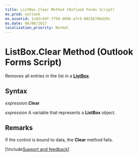 ```yaml
---
title: ListBox.Clear Method (Outlook Forms Script)
ms.prod: outlook
ms.assetid: 1c02c94f-7f50-d996-a7c5-8015b786d29c
ms.date: 06/08/2017
localization_priority: Normal
---
```



# ListBox.Clear Method (Outlook Forms Script)

Removes all entries in the list in a  **[ListBox](Outlook.listbox.md)**.


## Syntax

_expression_.**Clear**

_expression_ A variable that represents a  **ListBox** object.


## Remarks

If the control is bound to data, the  **Clear** method fails.

[!include[Support and feedback](~/includes/feedback-boilerplate.md)]